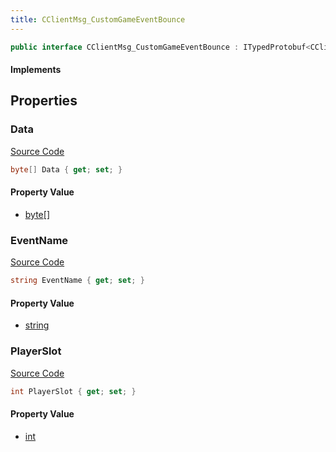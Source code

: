 ```yaml
---
title: CClientMsg_CustomGameEventBounce
---
```


```csharp
public interface CClientMsg_CustomGameEventBounce : ITypedProtobuf<CClientMsg_CustomGameEventBounce>, INativeHandle
```

#### Implements

## Properties

### Data

[Source Code](https://github.com/swiftly-solution/swiftlys2/blob/beta/managed/src/SwiftlyS2.Generated/Protobufs/Interfaces/CClientMsg_CustomGameEventBounce.cs#L16)

```csharp
byte[] Data { get; set; }
```

#### Property Value

- [byte](https://learn.microsoft.com/dotnet/api/system.byte)[]

### EventName

[Source Code](https://github.com/swiftly-solution/swiftlys2/blob/beta/managed/src/SwiftlyS2.Generated/Protobufs/Interfaces/CClientMsg_CustomGameEventBounce.cs#L13)

```csharp
string EventName { get; set; }
```

#### Property Value

- [string](https://learn.microsoft.com/dotnet/api/system.string)

### PlayerSlot

[Source Code](https://github.com/swiftly-solution/swiftlys2/blob/beta/managed/src/SwiftlyS2.Generated/Protobufs/Interfaces/CClientMsg_CustomGameEventBounce.cs#L19)

```csharp
int PlayerSlot { get; set; }
```

#### Property Value

- [int](https://learn.microsoft.com/dotnet/api/system.int32)

